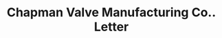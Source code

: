 ---
doi: 10.7916/D84F32Q4
date_other: '1897'
date_other_textual: '1897'
form: correspondence
genre:
- Letters (correspondence)
name:
- Chapman Valve Manufacturing Co.
object_in_context_url: https://biggert.cul.columbia.edu/items/view/ave_biggert_00485
subject_hierarchical_geographic:
- Indian Orchard, Massachusetts, United States
subject_name:
- Chapman Valve Manufacturing Co.
title: Chapman Valve Manufacturing Co.. Letter
sort_title: Chapman Valve Manufacturing Co.. Letter
call_number: ave_biggert_00485
coordinates:
- 42.15933333333333,-72.49947222222222
pid: ave_biggert_00485
identifiers: ave_biggert_00485
permalink: /biggert/ave_biggert_00485/
layout: iiif-image-page
---